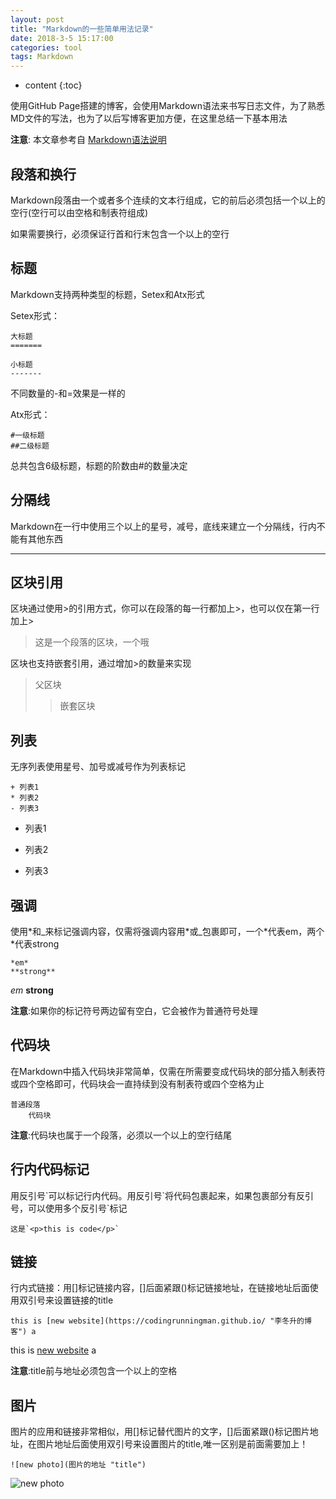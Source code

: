 ```yaml
---
layout: post
title: "Markdown的一些简单用法记录"
date: 2018-3-5 15:17:00
categories: tool
tags: Markdown
---
```


* content
{:toc}

使用GitHub Page搭建的博客，会使用Markdown语法来书写日志文件，为了熟悉MD文件的写法，也为了以后写博客更加方便，在这里总结一下基本用法

**注意**: 本文章参考自 [Markdown语法说明](http://wowubuntu.com/markdown/#p )





## 段落和换行
Markdown段落由一个或者多个连续的文本行组成，它的前后必须包括一个以上的空行(空行可以由空格和制表符组成)

如果需要换行，必须保证行首和行末包含一个以上的空行

## 标题
Markdown支持两种类型的标题，Setex和Atx形式

Setex形式：

	大标题
	=======
	
	小标题
	-------

不同数量的-和=效果是一样的

Atx形式：

	#一级标题
	##二级标题

总共包含6级标题，标题的阶数由#的数量决定

## 分隔线
Markdown在一行中使用三个以上的星号，减号，底线来建立一个分隔线，行内不能有其他东西

****

## 区块引用
区块通过使用>的引用方式，你可以在段落的每一行都加上>，也可以仅在第一行加上>

>这是一个段落的区块，一个哦

区块也支持嵌套引用，通过增加>的数量来实现
>父区块
>>嵌套区块

## 列表
无序列表使用星号、加号或减号作为列表标记

	+ 列表1
	* 列表2
	- 列表3

+ 列表1
* 列表2
- 列表3

## 强调
使用\*和\_来标记强调内容，仅需将强调内容用\*或\_包裹即可，一个\*代表em，两个\*代表strong

	*em*
	**strong**

*em*
**strong**

**注意**:如果你的标记符号两边留有空白，它会被作为普通符号处理

## 代码块
在Markdown中插入代码块非常简单，仅需在所需要变成代码块的部分插入制表符或四个空格即可，代码块会一直持续到没有制表符或四个空格为止

	普通段落
		代码块

**注意**:代码块也属于一个段落，必须以一个以上的空行结尾

## 行内代码标记

用反引号\`可以标记行内代码。用反引号\`将代码包裹起来，如果包裹部分有反引号，可以使用多个反引号\`标记
	
	这是`<p>this is code</p>`

## 链接
行内式链接：用[]标记链接内容，[]后面紧跟()标记链接地址，在链接地址后面使用双引号来设置链接的title

	this is [new website](https://codingrunningman.github.io/ "李冬升的博客") a
	
this is [new website](https://codingrunningman.github.io/ "李冬升的博客") a

**注意**:title前与地址必须包含一个以上的空格

## 图片
图片的应用和链接非常相似，用[]标记替代图片的文字，[]后面紧跟()标记图片地址，在图片地址后面使用双引号来设置图片的title,唯一区别是前面需要加上！

	![new photo](图片的地址 "title")
	
![new photo](https://ss0.bdstatic.com/94oJfD_bAAcT8t7mm9GUKT-xh_/timg?image&quality=100&size=b4000_4000&sec=1520324536&di=60a23f53d57ee04f107e7a953df1a541&src=http://img06.tooopen.com/images/20170704/tooopen_sy_215306064139.jpg)



